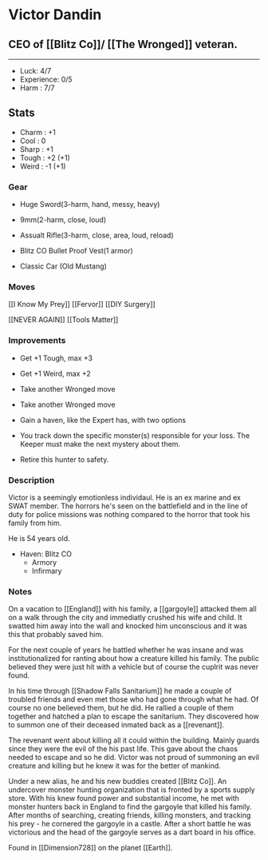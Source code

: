 # Victor Dandin
## CEO of  [[Blitz Co]]/ [[The Wronged]] veteran.
---
 - Luck: 4/7
 - Experience: 0/5 
 - Harm : 7/7

## Stats
- Charm : +1
- Cool : 0
- Sharp : +1
- Tough : +2 (+1)
- Weird : -1 (+1)
 
### Gear
- Huge Sword(3-harm, hand, messy, heavy)
- 9mm(2-harm, close, loud)
- Assualt Rifle(3-harm, close, area, loud, reload)
- Blitz CO Bullet Proof Vest(1 armor)

- Classic Car (Old Mustang)

### Moves
[[I Know My Prey]]
[[Fervor]]
[[DIY Surgery]]

[[NEVER AGAIN]]
[[Tools Matter]]

### Improvements
- Get +1 Tough, max +3
- Get +1 Weird, max +2
- Take another Wronged move
- Take another Wronged move
- Gain a haven, like the Expert has, with two options

- You track down the specific monster(s) responsible for your loss. The Keeper must make the next mystery about them.
- Retire this hunter to safety.

### Description
Victor is a seemingly emotionless individaul. He is an ex marine and ex SWAT member. The horrors he's seen on the battlefield and in the line of duty for police missions was nothing compared to the horror that took his family from him. 

He is 54 years old.

- Haven: Blitz CO
	- Armory
	- Infirmary 

### Notes
On a vacation to [[England]] with his family, a [[gargoyle]] attacked them all on a walk through the city and immediatly crushed his wife and child. It swatted him away into the wall and knocked him unconscious and it was this that probably saved him.

For the next couple of years he battled whether he was insane and was institutionalized for ranting about how a creature killed his family. The public believed they were just hit with a vehicle but of course the cuplrit was never found. 

In his time through [[Shadow Falls Sanitarium]] he made a couple of troubled friends and even met those who had gone through what he had. Of course no one believed them, but he did. He rallied a couple of them together and hatched a plan to escape the sanitarium. They discovered how to summon one of their deceased inmated back as a [[revenant]].    

The revenant went about killing all it could within the building. Mainly guards since they were the evil of the his past life. This gave about the chaos needed to escape and so he did. Victor was not proud of summoning an evil creature and killing but he knew it was for the better of mankind.

Under a new alias, he and his new buddies created [[Blitz Co]]. An undercover monster hunting organization that is fronted by a sports supply store. With his knew found power and substantial income, he met with monster hunters back in England to find the gargoyle that killed his family. After months of searching, creating friends, killing monsters, and tracking his prey - he cornered the gargoyle in a castle. After a short battle he was victorious and the head of the gargoyle serves as a dart board in his office.

Found in [[Dimension728]] on the planet [[Earth]].
